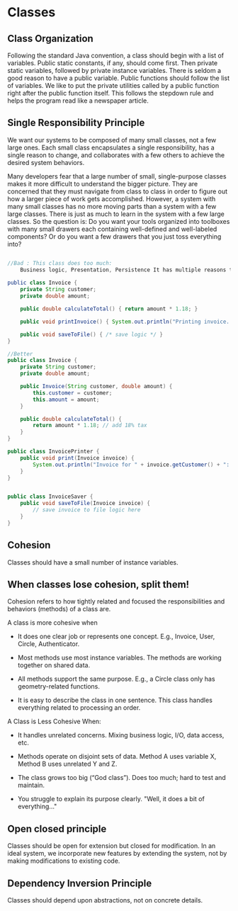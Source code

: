 # Classes

## Class Organization

Following the standard Java convention, a class should begin with a list of variables. Public
static constants, if any, should come first. Then private static variables, followed by private
instance variables. There is seldom a good reason to have a public variable.
	Public functions should follow the list of variables. We like to put the private utilities
called by a public function right after the public function itself. This follows the stepdown
rule and helps the program read like a newspaper article.

## Single Responsibility Principle

We want our systems to be composed of many small classes, not a few large ones. Each small class encapsulates a single responsibility,
has a single reason to change, and collaborates with a few others to achieve the desired system behaviors.

Many developers fear that a large number of small, single-purpose
classes makes it more difficult to understand the bigger picture. They are concerned that
they must navigate from class to class in order to figure out how a larger piece of work gets
accomplished.
	However, a system with many small classes has no more moving parts than a system
with a few large classes. There is just as much to learn in the system with a few large
classes. 
	So the question is: Do you want your tools organized into toolboxes with many
small drawers each containing well-defined and well-labeled components? Or do you want
a few drawers that you just toss everything into?

```java

//Bad : This class does too much:
	Business logic, Presentation, Persistence It has multiple reasons to change.
	
public class Invoice {
    private String customer;
    private double amount;

    public double calculateTotal() { return amount * 1.18; }

    public void printInvoice() { System.out.println("Printing invoice..."); }

    public void saveToFile() { /* save logic */ }
}

//Better
public class Invoice {
    private String customer;
    private double amount;

    public Invoice(String customer, double amount) {
        this.customer = customer;
        this.amount = amount;
    }

    public double calculateTotal() {
        return amount * 1.18; // add 18% tax
    }
}

public class InvoicePrinter {
    public void print(Invoice invoice) {
        System.out.println("Invoice for " + invoice.getCustomer() + ": ₹" + invoice.calculateTotal());
    }
}


public class InvoiceSaver {
    public void saveToFile(Invoice invoice) {
        // save invoice to file logic here
    }
}

```

## Cohesion

Classes should have a small number of instance variables. 

## When classes lose cohesion, split them!

Cohesion refers to how tightly related and focused the responsibilities and behaviors (methods) of a class are.

A class is more cohesive when

- It does one clear job or represents one concept.
E.g., Invoice, User, Circle, Authenticator.

- Most methods use most instance variables.
The methods are working together on shared data.

- All methods support the same purpose.
E.g., a Circle class only has geometry-related functions.

- It is easy to describe the class in one sentence.
This class handles everything related to processing an order.

A Class is Less Cohesive When:
- It handles unrelated concerns.
Mixing business logic, I/O, data access, etc.

- Methods operate on disjoint sets of data.
Method A uses variable X, Method B uses unrelated Y and Z.

- The class grows too big (“God class”).
Does too much; hard to test and maintain.

- You struggle to explain its purpose clearly.
"Well, it does a bit of everything..."

## Open closed principle

Classes should be open for extension but closed for modification.
In an ideal system, we incorporate new features by extending the system, not by making modifications to existing code.

## Dependency Inversion Principle

Classes should depend upon abstractions, not on concrete details.